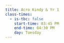 ```yaml
---
title: Acro Kindy & Yr 1
class-times:
  - is-tbc: false
    start-time: 03:45 PM
    end-time: 04:30 PM
    day: Tuesday
---
```

